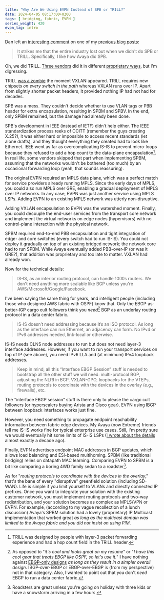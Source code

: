 ```yaml
---
title: "Why Are We Using EVPN Instead of SPB or TRILL?"
date: 2024-04-05 08:17:00+0200
tags: [ bridging, fabric, EVPN ]
series_weight: 420
evpn_tag: intro
---
```

Dan left an [interesting comment](/2024/03/arista-interface-ebgp/#2153) on one of my [previous blog posts](/2024/03/arista-interface-ebgp/):

> It strikes me that the entire industry lost out when we didn't do SPB or TRILL. Specifically, I like how Avaya did SPB.

Oh, we did TRILL. [Three vendors](/2022/05/cisco-fabric-path-and-friends/) did it in different [proprietary ways](/2011/03/dont-lie-about-proprietary-protocols/), but I'm digressing.
<!--more-->
TRILL [was a zombie](/2012/08/the-state-of-trill/) the moment VXLAN appeared. TRILL requires new chipsets _on every switch in the path_ whereas VXLAN runs over IP. Apart from slightly shorter packet headers, it provided nothing IP had not had for decades.

SPB was a mess. They couldn't decide whether to use VLAN tags or PBB header for extra encapsulation, resulting in SPBM and SPBV. In the end, only SPBM remained, but the damage had already been done.

SPB's development in IEEE (instead of IETF) didn't help either. The IEEE standardization process reeks of CCITT (remember the guys creating X.25?), it was either hard or impossible to access recent standards (let alone drafts), and they thought everything they created had to look like Ethernet. IEEE went as far as overcomplicating IS-IS to prevent micro-loops because they refused to add a hop count to the data-plane encapsulation[^THC]. In real life, some vendors skipped that part when implementing SPBM, assuming that the networks wouldn't be bothered (too much) by an occasional forwarding loop (yeah, that sounds reassuring).

[^THC]: TRILL was designed by people with layer-3 packet forwarding experience and had a hop count field in the TRILL header.

The original EVPN required an MPLS data plane, which was a perfect match for service providers already running MPLS. Since the early days of MPLS, you could also run MPLS over GRE, enabling a gradual deployment of MPLS over IP networks. In any case, EVPN was just another service using MPLS LSPs. Adding EVPN to an existing MPLS network was utterly non-disruptive.

Adding VXLAN encapsulation to EVPN was the watershed moment. Finally, you could decouple the end-user services from the transport core network and implement the virtual networks on edge nodes (hypervisors) with no control-plane interaction with the physical network.

SPBM required end-to-end PBB encapsulation and tight integration of edge- and core switches (every switch had to run IS-IS). You could not deploy it gradually on top of an existing bridged network; the network core had to run SPBM. While Avaya eventually added PBB-over-IP (or was it GRE?), that addition was proprietary and too late to matter. VXLAN had already won.

Now for the technical details:

> IS-IS, as an interior routing protocol, can handle 1000s routers. We don't need anything more scalable like BGP unless you're AWS/Microsoft/Google/Facebook.

I've been saying the same thing for years, and intelligent people (including those who designed AWS fabric with OSPF) know that. Only the EBGP-as-better-IGP cargo cult followers think you _need_[^IC] BGP as an underlay routing protocol in a data center fabric.

[^IC]: As opposed to "_it's cool and looks great on my resume_" or "_I have this cool gear that treats EBGP like OSPF, so let's use it._" I have nothing against [EBGP-only designs](/2024/04/repost-ebgp-only-sp-network/) _as long as they result in a simpler overall design_. IBGP-over-EBGP or EBGP-over-EBGP is (from my perspective) not in that category. Also, I wanted to point out that you don't *need* EBGP to run a data center fabric.

> IS-IS doesn’t need addressing because it’s an ISO protocol. As long as the interface can run Ethernet, an adjacency can form. No IPv4 or IPv6 addresses needed, link-local or otherwise.

IS-IS needs CLNS node addresses to run but does not need layer-3 interface addresses. However, if you want to run your transport services on top of IP (see above), you need IPv6 LLA and (at minimum) IPv4 loopback addresses.

> Keep in mind, all this “Interface EBGP Session” stuff is needed to bootstrap all the other stuff we will need: multi-protocol BGP, adjusting the NLRI in BGP, VXLAN-GPO, loopbacks for the VTEPs, routing protocols to coordinate with the devices in the overlay (e.g., firewalls), etc.

The "interface EBGP session" stuff is there only to please the cargo cult followers (or hyperscalers buying Arista and Cisco gear). EVPN using IBGP between loopback interfaces works just fine.

However, you need something to propagate endpoint reachability information between fabric edge devices. My Avaya (now Extreme) friends tell me IS-IS works fine for typical enterprise use cases. Still, I'm pretty sure we would eventually hit some limits of IS-IS LSPs ([I wrote about the details](/2014/04/is-is-in-avayas-spb-fabric-one-protocol/) almost exactly a decade ago).

Finally, EVPN advertises endpoint MAC addresses in BGP updates, which allows load balancing and ESI-based multihoming. SPBM (like traditional bridging) relies on datapath MAC learning. Comparing EVPN to SPBM is a bit like comparing a boring 4WD family sedan to a roadster[^RDS].

[^RDS]: Roadsters are great unless you're going on holiday with three kids or have a snowstorm arriving in a few hours.

As for "*routing protocols to coordinate with the devices in the overlay*," that's the bane of every "disruptive" greenfield solution (including SD-WAN). Life is simple if you limit yourself to VLANs and directly connected IP prefixes. Once you want to integrate your solution with the existing customer network, you must implement routing protocols and two-way redistribution, and your solution becomes as complex as MPLS/VPN or EVPN. For example, (according to my vague recollection of a lunch discussion) Avaya's SPBM solution had a lovely (proprietary) IP Multicast implementation that worked great *as long as the multicast domain was limited to the Avaya fabric and you did not insist on using PIM*.